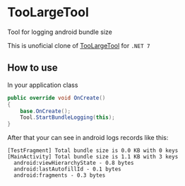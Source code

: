 # TooLargeTool
Tool for logging android bundle size

This is unoficial clone of [TooLargeTool](https://github.dev/guardian/toolargetool/) for `.NET 7`

## How to use
In your application class
```c#
public override void OnCreate()
{
    base.OnCreate();
    Tool.StartBundleLogging(this);
}
```
After that your can see in android logs records like this:
```
[TestFragment] Total bundle size is 0.0 KB with 0 keys
[MainActivity] Total bundle size is 1.1 KB with 3 keys
  android:viewHierarchyState - 0.8 bytes
  android:lastAutofillId - 0.1 bytes
  android:fragments - 0.3 bytes
```
